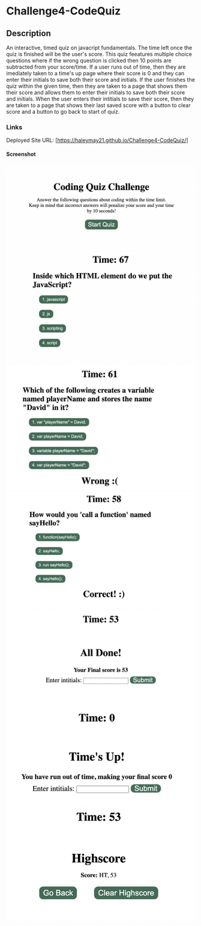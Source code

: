 # Challenge4-CodeQuiz

## Description

An interactive, timed quiz on javacript fundamentals. The time left once the quiz is finished will be the user's score. This quiz feeatures multiple choice questions where if the wrong question is clicked then 10 points are subtracted from your score/time. If a user runs out of time, then they are imediately taken to a time's up page where their score is 0 and they can enter their initials to save both their score and initials. If the user finishes the quiz within the given time, then they are taken to a page that shows them their score and allows them to enter their initials to save both their score and initials. When the user enters their intitials to save their score, then they are taken to a page that shows their last saved score with a button to clear score and a button to go back to start of quiz.

### Links

Deployed Site URL: [https://haleymay21.github.io/Challenge4-CodeQuiz/]

#### Screenshot

![loading page to start quiz](./assets/images/quiz-shot-1.png)
![question page](./assets/images/quiz-shot-2.png)
![question page with "wrong :("  tag when wrong answer is clicked ](./assets/images/quiz-shot-3.png)
![question page with "correct! :)"  tag when correct answer is clicked ](./assets/images/quiz-shot-4.png)
![ending page when quiz is finished with text box to save score](./assets/images/quiz-shot-5.png)
![ending page when time runs out](./assets/images/quiz-shot-6.png)
![final page to display entered initials and score with buttons to clear score or go back to start](./assets/images/quiz-shot-7.png)
